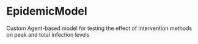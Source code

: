 # EpidemicModel
Custom Agent-based model for testing the effect of intervention methods on peak and total infection levels
